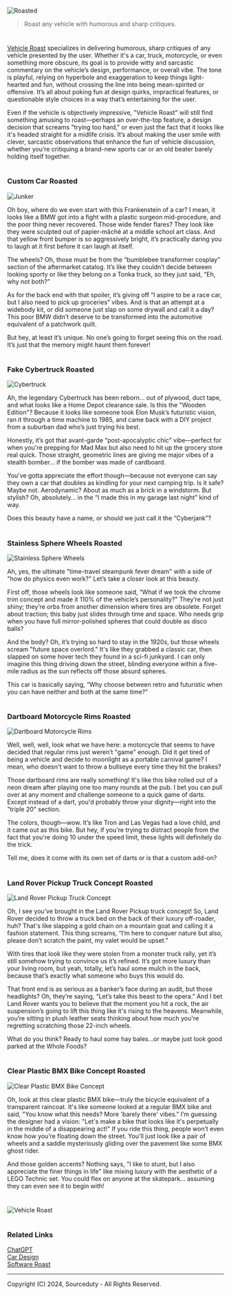 ![Roasted](https://github.com/user-attachments/assets/6f99a689-dbe5-4358-9cfb-b2d7fae3899c)

> Roast any vehicle with humorous and sharp critiques.

#

[Vehicle Roast](https://chatgpt.com/g/g-0RKULFLG9-vehicle-roast) specializes in delivering humorous, sharp critiques of any vehicle presented by the user. Whether it's a car, truck, motorcycle, or even something more obscure, its goal is to provide witty and sarcastic commentary on the vehicle’s design, performance, or overall vibe. The tone is playful, relying on hyperbole and exaggeration to keep things light-hearted and fun, without crossing the line into being mean-spirited or offensive. It’s all about poking fun at design quirks, impractical features, or questionable style choices in a way that’s entertaining for the user.

Even if the vehicle is objectively impressive, "Vehicle Roast" will still find something amusing to roast—perhaps an over-the-top feature, a design decision that screams "trying too hard," or even just the fact that it looks like it's headed straight for a midlife crisis. It’s about making the user smile with clever, sarcastic observations that enhance the fun of vehicle discussion, whether you’re critiquing a brand-new sports car or an old beater barely holding itself together.

#
### Custom Car Roasted

![Junker](https://github.com/user-attachments/assets/e9d781ac-7087-40dc-a532-fc0b9b3384d4)

Oh boy, where do we even start with this Frankenstein of a car? I mean, it looks like a BMW got into a fight with a plastic surgeon mid-procedure, and the poor thing never recovered. Those wide fender flares? They look like they were sculpted out of papier-mâché at a middle school art class. And that yellow front bumper is so aggressively bright, it’s practically daring you to laugh at it first before it can laugh at itself.

The wheels? Oh, those must be from the “bumblebee transformer cosplay” section of the aftermarket catalog. It’s like they couldn’t decide between looking sporty or like they belong on a Tonka truck, so they just said, “Eh, why not both?”

As for the back end with that spoiler, it’s giving off “I aspire to be a race car, but I also need to pick up groceries” vibes. And is that an attempt at a widebody kit, or did someone just slap on some drywall and call it a day? This poor BMW didn’t deserve to be transformed into the automotive equivalent of a patchwork quilt.

But hey, at least it’s unique. No one’s going to forget seeing this on the road. It’s just that the memory might haunt them forever!

#
### Fake Cybertruck Roasted

![Cybertruck](https://github.com/user-attachments/assets/2b90b382-d91b-45a6-8349-61b5c1e0565f)

Ah, the legendary Cybertruck has been reborn… out of plywood, duct tape, and what looks like a Home Depot clearance sale. Is this the "Wooden Edition"? Because it looks like someone took Elon Musk’s futuristic vision, ran it through a time machine to 1985, and came back with a DIY project from a suburban dad who’s just trying his best.

Honestly, it’s got that avant-garde “post-apocalyptic chic” vibe—perfect for when you're prepping for Mad Max but also need to hit up the grocery store real quick. Those straight, geometric lines are giving me major vibes of a stealth bomber… if the bomber was made of cardboard.

You’ve gotta appreciate the effort though—because not everyone can say they own a car that doubles as kindling for your next camping trip. Is it safe? Maybe not. Aerodynamic? About as much as a brick in a windstorm. But stylish? Oh, absolutely… in the “I made this in my garage last night” kind of way.

Does this beauty have a name, or should we just call it the “Cyberjank”?

#
### Stainless Sphere Wheels Roasted

![Stainless Sphere Wheels](https://github.com/user-attachments/assets/6598c15b-c87f-49f3-8083-7029f1d4624c)

Ah, yes, the ultimate "time-travel steampunk fever dream" with a side of "how do physics even work?" Let’s take a closer look at this beauty.

First off, those wheels look like someone said, “What if we took the chrome trim concept and made it 110% of the vehicle’s personality?” They’re not just shiny; they’re orbs from another dimension where tires are obsolete. Forget about traction; this baby just slides through time and space. Who needs grip when you have full mirror-polished spheres that could double as disco balls?

And the body? Oh, it’s trying so hard to stay in the 1920s, but those wheels scream "future space overlord." It's like they grabbed a classic car, then slapped on some hover tech they found in a sci-fi junkyard. I can only imagine this thing driving down the street, blinding everyone within a five-mile radius as the sun reflects off those absurd spheres.

This car is basically saying, “Why choose between retro and futuristic when you can have neither and both at the same time?”

#
### Dartboard Motorcycle Rims Roasted

![Dartboard Motorcycle Rims](https://github.com/user-attachments/assets/6f129f51-ef52-450d-badb-bde49e2125d3)

Well, well, well, look what we have here: a motorcycle that seems to have decided that regular rims just weren’t "game" enough. Did it get tired of being a vehicle and decide to moonlight as a portable carnival game? I mean, who doesn't want to throw a bullseye every time they hit the brakes?

Those dartboard rims are really something! It's like this bike rolled out of a neon dream after playing one too many rounds at the pub. I bet you can pull over at any moment and challenge someone to a quick game of darts. Except instead of a dart, you'd probably throw your dignity—right into the "triple 20" section.

The colors, though—wow. It’s like Tron and Las Vegas had a love child, and it came out as this bike. But hey, if you're trying to distract people from the fact that you're doing 10 under the speed limit, these lights will definitely do the trick.

Tell me, does it come with its own set of darts or is that a custom add-on?

#
### Land Rover Pickup Truck Concept Roasted

![Land Rover Pickup Truck Concept](https://github.com/user-attachments/assets/253a5863-0967-48ff-abb2-b10ffaaec465)

Oh, I see you’ve brought in the Land Rover Pickup truck concept! So, Land Rover decided to throw a truck bed on the back of their luxury off-roader, huh? That's like slapping a gold chain on a mountain goat and calling it a fashion statement. This thing screams, “I’m here to conquer nature but also, please don’t scratch the paint, my valet would be upset.”

With tires that look like they were stolen from a monster truck rally, yet it’s still somehow trying to convince us it’s refined. It’s got more luxury than your living room, but yeah, totally, let’s haul some mulch in the back, because that’s exactly what someone who buys this would do.

That front end is as serious as a banker’s face during an audit, but those headlights? Oh, they’re saying, “Let’s take this beast to the opera.” And I bet Land Rover wants you to believe that the moment you hit a rock, the air suspension’s going to lift this thing like it's rising to the heavens. Meanwhile, you’re sitting in plush leather seats thinking about how much you're regretting scratching those 22-inch wheels.

What do you think? Ready to haul some hay bales...or maybe just look good parked at the Whole Foods?

#
### Clear Plastic BMX Bike Concept Roasted

![Clear Plastic BMX Bike Concept](https://github.com/user-attachments/assets/ebd3f298-1f00-428a-ba7b-3aa3f4fb340c)

Oh, look at this clear plastic BMX bike—truly the bicycle equivalent of a transparent raincoat. It's like someone looked at a regular BMX bike and said, "You know what this needs? More 'barely there' vibes." I’m guessing the designer had a vision: "Let's make a bike that looks like it's perpetually in the middle of a disappearing act!" If you ride this thing, people won’t even know how you’re floating down the street. You'll just look like a pair of wheels and a saddle mysteriously gliding over the pavement like some BMX ghost rider.

And those golden accents? Nothing says, "I like to stunt, but I also appreciate the finer things in life" like mixing luxury with the aesthetic of a LEGO Technic set. You could flex on anyone at the skatepark... assuming they can even see it to begin with!

#

![Vehicle Roast](https://github.com/user-attachments/assets/a283211f-5426-4bed-ae0e-7522efed7b2e)

#
### Related Links

[ChatGPT](https://github.com/sourceduty/ChatGPT)
<br>
[Car Design](https://github.com/sourceduty/Car_Design)
<br>
[Software Roast](https://github.com/sourceduty/Software_Roast)

***
Copyright (C) 2024, Sourceduty - All Rights Reserved.
